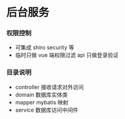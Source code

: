 # 后台服务
### 权限控制
* 可集成 shiro security 等
* 临时只做 vue 端权限过滤  api 只做登录验证

### 目录说明
* controller 接收请求对外访问
* domain 数据库实体类
* mapper mybatis 映射
* service 数据库访问中间件

